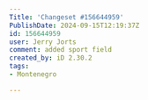 ```yaml
---
Title: 'Changeset #156644959'
PublishDate: 2024-09-15T12:19:37Z
id: 156644959
user: Jerry Jorts
comment: added sport field
created_by: iD 2.30.2
tags:
- Montenegro

---
```

